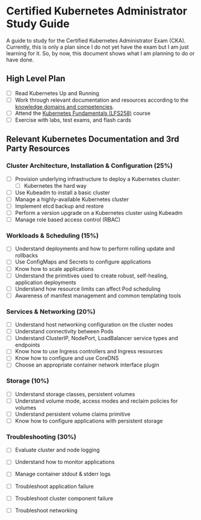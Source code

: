 # Certified Kubernetes Administrator Study Guide

A guide to study for the Certified Kubernetes Administrator Exam (CKA). Currently, this is only a plan since I do not yet have the exam but I am just learning for it. So, by now, this document shows what I am planning to do or have done.

## High Level Plan

 * [ ] Read Kubernetes Up and Running
 * [ ] Work through relevant documentation and resources according to the [knowledge domains and competencies](https://training.linuxfoundation.org/certification/certified-kubernetes-administrator-cka/).
 * [ ] Attend the [Kubernetes Fundamentals (LFS258)](https://training.linuxfoundation.org/training/kubernetes-fundamentals/) course
 * [ ] Exercise with labs, test exams, and flash cards

## Relevant Kubernetes Documentation and 3rd Party Resources

### Cluster Architecture, Installation & Configuration (25%)

 * [ ] Provision underlying infrastructure to deploy a Kubernetes cluster:
   * [ ] Kubernetes the hard way
 * [ ] Use Kubeadm to install a basic cluster
 * [ ] Manage a highly-available Kubernetes cluster
 * [ ] Implement etcd backup and restore
 * [ ] Perform a version upgrade on a Kubernetes cluster using Kubeadm
 * [ ] Manage role based access control (RBAC)

### Workloads & Scheduling (15%)

 * [ ] Understand deployments and how to perform rolling update and rollbacks
 * [ ] Use ConfigMaps and Secrets to configure applications
 * [ ] Know how to scale applications
 * [ ] Understand the primitives used to create robust, self-healing, application deployments
 * [ ] Understand how resource limits can affect Pod scheduling
 * [ ] Awareness of manifest management and common templating tools

### Services & Networking (20%)

 * [ ] Understand host networking configuration on the cluster nodes
 * [ ] Understand connectivity between Pods
 * [ ] Understand ClusterIP, NodePort, LoadBalancer service types and endpoints
 * [ ] Know how to use Ingress controllers and Ingress resources
 * [ ] Know how to configure and use CoreDNS
 * [ ] Choose an appropriate container network interface plugin

### Storage (10%)

 * [ ] Understand storage classes, persistent volumes
 * [ ] Understand volume mode, access modes and reclaim policies for volumes
 * [ ] Understand persistent volume claims primitive
 * [ ] Know how to configure applications with persistent storage

### Troubleshooting (30%)

 * [ ] Evaluate cluster and node logging
 * [ ] Understand how to monitor applications
 * [ ] Manage container stdout & stderr logs
 * [ ] Troubleshoot application failure
 * [ ] Troubleshoot cluster component failure
 * [ ] Troubleshoot networking



